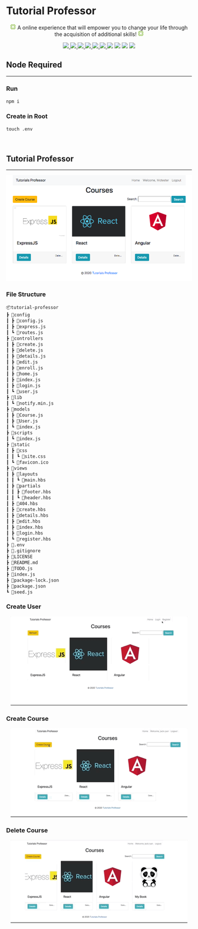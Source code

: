 # Tutorial Professor
<p align='center'>
    <img width='15px' src='https://raw.githubusercontent.com/acervenky/animated-github-badges/master/assets/devbadge.gif'> A online experience that will empower you to change your life through the acquisition of additional skills!  <img width='15px' src='https://raw.githubusercontent.com/acervenky/animated-github-badges/master/assets/devbadge.gif'>
</p>

<p align='center'>
    <a href='https://github.com/rdrachenberg/tutorial-professor/blob/master/index.js'>
        <img src='https://img.shields.io/badge/JavaScript-80.3%25-brightgreen?style=plastic&logo=javascript'>
    </a>
    <a href='https://github.com/rdrachenberg/tutorial-professor/tree/master/views'>
        <img src='https://img.shields.io/badge/Handlebars-18.4%25-yellowgreen?style=plastic&logo=HackerRank&logoColor=yellow'>
    </a>
    <a href='https://github.com/rdrachenberg/tutorial-professor/tree/master/static/css'>
        <img src='https://img.shields.io/badge/CSS-1.3%25-blue?style=plascit&logo=CSS3&logoColor=green'>
    </a>
    <a href='https://github.com/rdrachenberg'>
        <img src='https://img.shields.io/badge/Mongo%20-DB-blue?style=plastic&logo=mongoDB&logoColor=success'>
    </a>
    <a href='https://github.com/rdrachenberg'>
        <img src='https://img.shields.io/badge/Node%20-.js-success?style=plastic&logo=Node.js&logoColor=success'>
    </a>
    <a href='https://github.com/rdrachenberg'>
        <img src='https://img.shields.io/badge/Made%20by-rDrachenberg-success?style=plastic&logo=visual-studio-code&logoColor=blue'>
    </a> 
    <img src='https://img.shields.io/github/license/rdrachenberg/tutorial-professor?logo=MIT&style=plastic'>
    <img src='https://img.shields.io/github/package-json/v/rdrachenberg/tutorial-professor?logo=visual-studio-code&logoColor=red&style=plastic'>
    <img src='https://img.shields.io/github/issues/rdrachenberg/tutorial-professor?style=plastic'>
    <a href='mailto:RyanDrachenberg@gmail.com'>
        <img src='https://img.shields.io/badge/Ask%20me-anything-1abc9c.svg?logo=minutemailer&logoColor=#29B99B'>
    </a>
</p>

## Node Required
**********************************************************
### Run 
    npm i

### Create in Root 
    touch .env
<br>

## Tutorial Professor
**********************************************************
<p align='center'>
    <a href="https://github.com/rdrachenberg/tutorial-professor">
        <img src='./static/img/Tutorials Professor.png'>
    </a>
</p>

### File Structure
    📦tutorial-professor
    ┣ 📂config
    ┃ ┣ 📜config.js
    ┃ ┣ 📜express.js
    ┃ ┗ 📜routes.js
    ┣ 📂controllers
    ┃ ┣ 📜create.js
    ┃ ┣ 📜delete.js
    ┃ ┣ 📜details.js
    ┃ ┣ 📜edit.js
    ┃ ┣ 📜enroll.js
    ┃ ┣ 📜home.js
    ┃ ┣ 📜index.js
    ┃ ┣ 📜login.js
    ┃ ┗ 📜user.js
    ┣ 📂lib
    ┃ ┗ 📜notify.min.js
    ┣ 📂models
    ┃ ┣ 📜Course.js
    ┃ ┣ 📜User.js
    ┃ ┗ 📜index.js
    ┣ 📂scripts
    ┃ ┗ 📜index.js
    ┣ 📂static
    ┃ ┣ 📂css
    ┃ ┃ ┗ 📜site.css
    ┃ ┗ 📜favicon.ico
    ┣ 📂views
    ┃ ┣ 📂layouts
    ┃ ┃ ┗ 📜main.hbs
    ┃ ┣ 📂partials
    ┃ ┃ ┣ 📜footer.hbs
    ┃ ┃ ┗ 📜header.hbs
    ┃ ┣ 📜404.hbs
    ┃ ┣ 📜create.hbs
    ┃ ┣ 📜details.hbs
    ┃ ┣ 📜edit.hbs
    ┃ ┣ 📜index.hbs
    ┃ ┣ 📜login.hbs
    ┃ ┗ 📜register.hbs
    ┣ 📜.env
    ┣ 📜.gitignore
    ┣ 📜LICENSE
    ┣ 📜README.md
    ┣ 📜TODO.js
    ┣ 📜index.js
    ┣ 📜package-lock.json
    ┣ 📜package.json
    ┗ 📜seed.js


### Create User
<p align='center'>
    <a href="https://github.com/rdrachenberg/tutorial-professor">
        <img src='./static/img/tutorial-prof.gif'>
    </a>
</p>

### Create Course
<p align='center'>
    <a href="https://github.com/rdrachenberg/tutorial-professor">
        <img src='./static/img/tutorial-prof-create-course.gif'>
    </a>
</p>

### Delete Course
<p align='center'>
    <a href="https://github.com/rdrachenberg/tutorial-professor">
        <img src='./static/img/tut-pro-delete.gif'>
    </a>
</p>